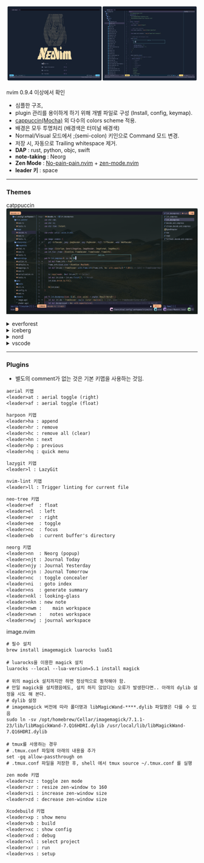 <!-- panvimdoc-ignore-start -->

<img src="https://github.com/formadi/dotfiles/raw/main/.config/nvim/doc/screenshot.jpg"/>


nvim 0.9.4 이상에서 확인
- 심플한 구조,
- plugin 관리를 용이하게 하기 위해 개별 파일로 구성 (Install, config, keymap).
- [cappuccin(Mocha)](https://github.com/catppuccin/nvim) 외 다수의 colors scheme 적용.
- 배경은 모두 투명처리 (배경색은 터미널 배경색)
- Normal/Visual 모드에서 ;(semi-colon) 키인으로 Command 모드 변경.
- 저장 시, 자동으로 Trailing whitespace 제거.
- **DAP** : rust, python, objc, swift
- **note-taking** : Neorg
- **Zen Mode** : [No-pain-pain.nvim](https://github.com/shortcuts/no-neck-pain.nvim) + [zen-mode.nvim](https://github.com/folke/zen-mode.nvim)
- **leader 키** : space

------

### Themes

catppuccin
<img src="https://github.com/formadi/dotfiles/blob/main/.config/nvim/doc/catppuccin.png"/>

<details>
  <summary>everforest</summary>
  <img src="https://github.com/formadi/dotfiles/blob/main/.config/nvim/doc/everforest.png"/>
</details>
<details>
  <summary>iceberg</summary>
  <img src="https://github.com/formadi/dotfiles/blob/main/.config/nvim/doc/iceberg.png"/>
</details>
<details>
  <summary>nord</summary>
  <img src="https://github.com/formadi/dotfiles/blob/main/.config/nvim/doc/nord.png"/>
</details>
<details>
  <summary>vscode</summary>
  <img src="https://github.com/formadi/dotfiles/blob/main/.config/nvim/doc/vscode.png"/>
</details>

------

### Plugins
- 별도의 comment가 없는 것은 기본 키맵을 사용하는 것임.
```
aerial 키맵
<leader>at : aerial toggle (right)
<leader>af : aerial toggle (float)
```
```
harpoon 키맵
<leader>ha : append
<leader>hr : remove
<leader>hc : remove all (clear)
<leader>hn : next
<leader>hp : previous
<leader>hq : quick menu
```
```
lazygit 키맵
<leader>l : LazyGit
```
```
nvim-lint 키맵
<leader>ll : Trigger linting for current file
```
```
neo-tree 키맵
<leader>ef  : float
<leader>el  : left
<leader>er  : right
<leader>ee  : toggle
<leader>nc  : focus
<leader>eb  : current buffer's directory
```
```
neorg 키맵
<leader>nn  : Neorg (popup)
<leader>njt : Journal Today
<leader>njy : Journal Yesterday
<leader>njn : Journal Tomorrow
<leader>nc  : toggle concealer
<leader>ni  : goto index
<leader>ns  : generate summary
<leader>nkl : looking-glass
<leader>nkn : new note
<leader>nwm :    main workspace
<leader>nwn :   notes workspace
<leader>nwj : journal workspace
```
image.nvim
```
# 필수 설치
brew install imagemagick luarocks lua51

# luarocks을 이용한 magick 설치
luarocks --local --lua-version=5.1 install magick

# 위의 magick 설치까지만 하면 정상적으로 동작해야 함.
# 만일 magick을 설치했음에도, 설치 하지 않았다는 오류가 발생한다면.. 아래의 dylib 설정을 시도 해 본다.
# dylib 설정
# imagemagick 버전에 따라 폴더명과 libMagicWand-****.dylib 파일명은 다를 수 있음
sudo ln -sv /opt/homebrew/Cellar/imagemagick/7.1.1-23/lib/libMagickWand-7.Q16HDRI.dylib /usr/local/lib/libMagickWand-7.Q16HDRI.dylib

# tmux를 사용하는 경우
# .tmux.conf 파일에 아래의 내용을 추가
set -gq allow-passthrough on
# .tmux.conf 파일을 저장한 후, shell 에서 tmux source ~/.tmux.conf 를 실행
```
```
zen mode 키맵
<leader>zz : toggle zen mode
<leader>zr : resize zen-window to 160
<leader>zi : increase zen-window size
<leader>zd : decrease zen-window size
```
```
Xcodebuild 키맵
<leader>xp : show menu
<leader>xb : build
<leader>xc : show config
<leader>xd : debug
<leader>xl : select project
<leader>xr : run
<leader>xs : setup

```
